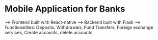 # Mobile Application for Banks
--> Frontend built with React-native
--> Backend built with Flask 
--> Functionalities: Deposits, Withdrawals, Fund Transfers, Foreign exchange services, Create accounts, delete accounts
